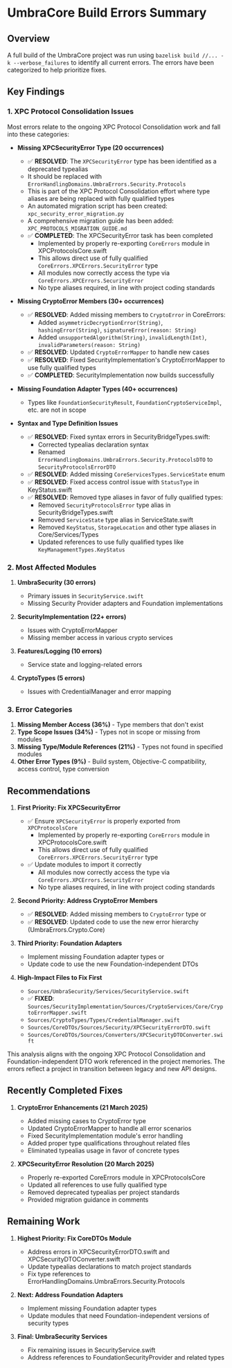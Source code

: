 # UmbraCore Build Errors Summary

## Overview
A full build of the UmbraCore project was run using `bazelisk build //... -k --verbose_failures` to identify all current errors. The errors have been categorized to help prioritize fixes.

## Key Findings

### 1. XPC Protocol Consolidation Issues
Most errors relate to the ongoing XPC Protocol Consolidation work and fall into these categories:

- **Missing XPCSecurityError Type (20 occurrences)**
  - ✅ **RESOLVED**: The `XPCSecurityError` type has been identified as a deprecated typealias 
  - It should be replaced with `ErrorHandlingDomains.UmbraErrors.Security.Protocols`
  - This is part of the XPC Protocol Consolidation effort where type aliases are being replaced with fully qualified types
  - An automated migration script has been created: `xpc_security_error_migration.py`
  - A comprehensive migration guide has been added: `XPC_PROTOCOLS_MIGRATION_GUIDE.md`
  - ✅ **COMPLETED**: The XPCSecurityError task has been completed
     - Implemented by properly re-exporting `CoreErrors` module in XPCProtocolsCore.swift
     - This allows direct use of fully qualified `CoreErrors.XPCErrors.SecurityError` type
     - All modules now correctly access the type via `CoreErrors.XPCErrors.SecurityError`
     - No type aliases required, in line with project coding standards

- **Missing CryptoError Members (30+ occurrences)**
  - ✅ **RESOLVED**: Added missing members to `CryptoError` in CoreErrors:
    - Added `asymmetricDecryptionError(String)`, `hashingError(String)`, `signatureError(reason: String)`
    - Added `unsupportedAlgorithm(String)`, `invalidLength(Int)`, `invalidParameters(reason: String)`
  - ✅ **RESOLVED**: Updated `CryptoErrorMapper` to handle new cases
  - ✅ **RESOLVED**: Fixed SecurityImplementation's CryptoErrorMapper to use fully qualified types
  - ✅ **COMPLETED**: SecurityImplementation now builds successfully

- **Missing Foundation Adapter Types (40+ occurrences)**
  - Types like `FoundationSecurityResult`, `FoundationCryptoServiceImpl`, etc. are not in scope

- **Syntax and Type Definition Issues**
  - ✅ **RESOLVED**: Fixed syntax errors in SecurityBridgeTypes.swift:
    - Corrected typealias declaration syntax
    - Renamed `ErrorHandlingDomains.UmbraErrors.Security.ProtocolsDTO` to `SecurityProtocolsErrorDTO`
  - ✅ **RESOLVED**: Added missing `CoreServicesTypes.ServiceState` enum
  - ✅ **RESOLVED**: Fixed access control issue with `StatusType` in KeyStatus.swift
  - ✅ **RESOLVED**: Removed type aliases in favor of fully qualified types:
    - Removed `SecurityProtocolsError` type alias in SecurityBridgeTypes.swift
    - Removed `ServiceState` type alias in ServiceState.swift
    - Removed `KeyStatus`, `StorageLocation` and other type aliases in Core/Services/Types
    - Updated references to use fully qualified types like `KeyManagementTypes.KeyStatus`

### 2. Most Affected Modules

1. **UmbraSecurity (30 errors)**
   - Primary issues in `SecurityService.swift`
   - Missing Security Provider adapters and Foundation implementations

2. **SecurityImplementation (22+ errors)**
   - Issues with CryptoErrorMapper
   - Missing member access in various crypto services

3. **Features/Logging (10 errors)**
   - Service state and logging-related errors

4. **CryptoTypes (5 errors)**
   - Issues with CredentialManager and error mapping

### 3. Error Categories

1. **Missing Member Access (36%)** - Type members that don't exist
2. **Type Scope Issues (34%)** - Types not in scope or missing from modules 
3. **Missing Type/Module References (21%)** - Types not found in specified modules
4. **Other Error Types (9%)** - Build system, Objective-C compatibility, access control, type conversion

## Recommendations

1. **First Priority: Fix XPCSecurityError**
   - ✅ Ensure `XPCSecurityError` is properly exported from `XPCProtocolsCore`
     - Implemented by properly re-exporting `CoreErrors` module in XPCProtocolsCore.swift
     - This allows direct use of fully qualified `CoreErrors.XPCErrors.SecurityError` type
   - ✅ Update modules to import it correctly
     - All modules now correctly access the type via `CoreErrors.XPCErrors.SecurityError`
     - No type aliases required, in line with project coding standards

2. **Second Priority: Address CryptoError Members**
   - ✅ **RESOLVED**: Added missing members to `CryptoError` type or
   - ✅ **RESOLVED**: Updated code to use the new error hierarchy (UmbraErrors.Crypto.Core)

3. **Third Priority: Foundation Adapters**
   - Implement missing Foundation adapter types or
   - Update code to use the new Foundation-independent DTOs

4. **High-Impact Files to Fix First**
   - `Sources/UmbraSecurity/Services/SecurityService.swift`
   - ✅ **FIXED**: `Sources/SecurityImplementation/Sources/CryptoServices/Core/CryptoErrorMapper.swift`
   - `Sources/CryptoTypes/Types/CredentialManager.swift`
   - `Sources/CoreDTOs/Sources/Security/XPCSecurityErrorDTO.swift` 
   - `Sources/CoreDTOs/Sources/Converters/XPCSecurityDTOConverter.swift`

This analysis aligns with the ongoing XPC Protocol Consolidation and Foundation-independent DTO work referenced in the project memories. The errors reflect a project in transition between legacy and new API designs.

## Recently Completed Fixes

1. **CryptoError Enhancements (21 March 2025)**
   - Added missing cases to CryptoError type
   - Updated CryptoErrorMapper to handle all error scenarios
   - Fixed SecurityImplementation module's error handling
   - Added proper type qualifications throughout related files
   - Eliminated typealias usage in favor of concrete types

2. **XPCSecurityError Resolution (20 March 2025)**
   - Properly re-exported CoreErrors module in XPCProtocolsCore
   - Updated all references to use fully qualified type
   - Removed deprecated typealias per project standards
   - Provided migration guidance in comments

## Remaining Work

1. **Highest Priority: Fix CoreDTOs Module**
   - Address errors in XPCSecurityErrorDTO.swift and XPCSecurityDTOConverter.swift
   - Update typealias declarations to match project standards
   - Fix type references to ErrorHandlingDomains.UmbraErrors.Security.Protocols

2. **Next: Address Foundation Adapters**
   - Implement missing Foundation adapter types
   - Update modules that need Foundation-independent versions of security types

3. **Final: UmbraSecurity Services**
   - Fix remaining issues in SecurityService.swift
   - Address references to FoundationSecurityProvider and related types
